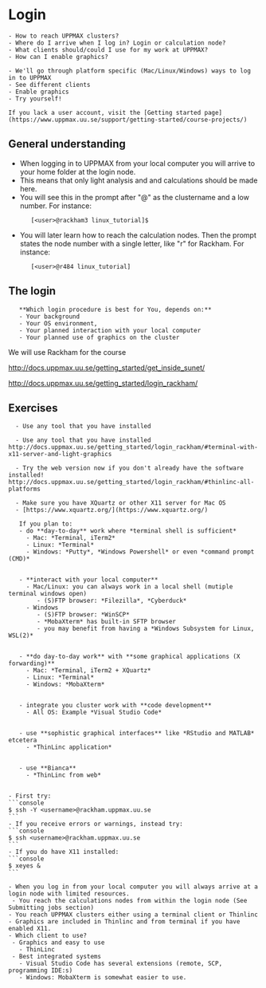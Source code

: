 # Login

```{questions}
- How to reach UPPMAX clusters?
- Where do I arrive when I log in? Login or calculation node?
- What clients should/could I use for my work at UPPMAX?
- How can I enable graphics?

```

```{objectives}
- We'll go through platform specific (Mac/Linux/Windows) ways to log in to UPPMAX
- See different clients
- Enable graphics
- Try yourself!
```

```{note}
If you lack a user account, visit the [Getting started page](https://www.uppmax.uu.se/support/getting-started/course-projects/)
```

## General understanding

- When logging in to UPPMAX from your local computer you will arrive to your home folder at the login node.
- This means that only light analysis and and calculations should be made here.
- You will see this in the prompt after "@" as the clustername and a low number. For instance:
   ```console
      [<user>@rackham3 linux_tutorial]$
    ```
- You will later learn how to reach the calculation nodes. Then the prompt states the node number with a single letter, like "r" for Rackham. For instance:
   ```console
      [<user>@r484 linux_tutorial]
   ```


## The login

```{discussion} Login procedure
   **Which login procedure is best for You, depends on:**
   - Your background
   - Your OS environment,
   - Your planned interaction with your local computer
   - Your planned use of graphics on the cluster
```

We will use Rackham for the course

http://docs.uppmax.uu.se/getting_started/get_inside_sunet/

http://docs.uppmax.uu.se/getting_started/login_rackham/


## Exercises

```{challenge} Log in with a ternminal
  - Use any tool that you have installed
```

```{challenge} Log in with a ternminal but enable graphics
  - Use any tool that you have installed http://docs.uppmax.uu.se/getting_started/login_rackham/#terminal-with-x11-server-and-light-graphics
```

```{challenge} Try Thinlinc from web
  - Try the web version now if you don't already have the software installed!
http://docs.uppmax.uu.se/getting_started/login_rackham/#thinlinc-all-platforms
```

```{challenge} Log in with a ternminal but enable graphics
  - Make sure you have XQuartz or other X11 server for Mac OS
  - [https://www.xquartz.org/](https://www.xquartz.org/)
```


```{admonition} Login procedure
   If you plan to:
   - do **day-to-day** work where *terminal shell is sufficient*
     - Mac: *Terminal, iTerm2*
     - Linux: *Terminal*
     - Windows: *Putty*, *Windows Powershell* or even *command prompt (CMD)*
     
     
   - **interact with your local computer**
     - Mac/Linux: you can always work in a local shell (mutiple terminal windows open)
        - (S)FTP browser: *Filezilla*, *Cyberduck*
     - Windows
        - (S)FTP browser: *WinSCP*
        - *MobaXterm* has built-in SFTP browser
        - you may benefit from having a *Windows Subsystem for Linux, WSL(2)*
        
        
   - **do day-to-day work** with **some graphical applications (X forwarding)**
     - Mac: *Terminal, iTerm2 + XQuartz*
     - Linux: *Terminal*
     - Windows: *MobaXterm*
     
     
   - integrate you cluster work with **code development**
     - All OS: Example *Visual Studio Code*
     
     
   - use **sophistic graphical interfaces** like *RStudio and MATLAB* etcetera
     - *ThinLinc application*
     
     
   - use **Bianca**
     - *ThinLinc from web*
   
```



``````{challenge} Login to **Rackham**, using your terminal
- First try:
```console
$ ssh -Y <username>@rackham.uppmax.uu.se
```
- If you receive errors or warnings, instead try:
```console
$ ssh <username>@rackham.uppmax.uu.se
```
- If you do have X11 installed:
```console
$ xeyes &
```
``````



 ```{keypoints}
- When you log in from your local computer you will always arrive at a login node with limited resources. 
  - You reach the calculations nodes from within the login node (See  Submitting jobs section)
- You reach UPPMAX clusters either using a terminal client or Thinlinc
- Graphics are included in Thinlinc and from terminal if you have enabled X11.
- Which client to use?
  - Graphics and easy to use
    - ThinLinc
  - Best integrated systems
    - Visual Studio Code has several extensions (remote, SCP, programming IDE:s)
    - Windows: MobaXterm is somewhat easier to use.
  
```
